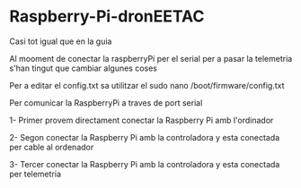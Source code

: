 # Raspberry-Pi-dronEETAC

Casi tot igual que en la guia

Al mooment de conectar la raspberryPi per el serial per a pasar la telemetria s'han tingut que cambiar algunes coses

Per a editar el config.txt sa utilitzar el sudo nano /boot/firmware/config.txt

Per comunicar la RaspberryPi a traves de port serial

1- Primer provem directament conectar la Raspberry Pi amb l'ordinador

2- Segon conectar la Raspberry Pi amb la controladora y esta conectada per cable al ordenador

3- Tercer conectar la Raspberry Pi amb la controladora y esta conectada per telemetria


